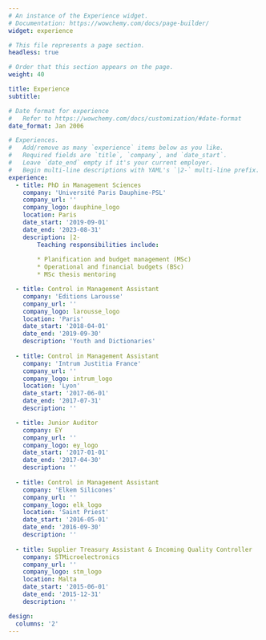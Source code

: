 ```yaml
---
# An instance of the Experience widget.
# Documentation: https://wowchemy.com/docs/page-builder/
widget: experience

# This file represents a page section.
headless: true

# Order that this section appears on the page.
weight: 40

title: Experience
subtitle:

# Date format for experience
#   Refer to https://wowchemy.com/docs/customization/#date-format
date_format: Jan 2006

# Experiences.
#   Add/remove as many `experience` items below as you like.
#   Required fields are `title`, `company`, and `date_start`.
#   Leave `date_end` empty if it's your current employer.
#   Begin multi-line descriptions with YAML's `|2-` multi-line prefix.
experience:
  - title: PhD in Management Sciences
    company: 'Université Paris Dauphine-PSL'
    company_url: ''
    company_logo: dauphine_logo
    location: Paris
    date_start: '2019-09-01'
    date_end: '2023-08-31'
    description: |2-
        Teaching responsibilities include:
        
        * Planification and budget management (MSc)
        * Operational and financial budgets (BSc)
        * MSc thesis mentoring

  - title: Control in Management Assistant
    company: 'Editions Larousse'
    company_url: ''
    company_logo: larousse_logo
    location: 'Paris'
    date_start: '2018-04-01'
    date_end: '2019-09-30'
    description: 'Youth and Dictionaries'
     
  - title: Control in Management Assistant
    company: 'Intrum Justitia France'
    company_url: ''
    company_logo: intrum_logo
    location: 'Lyon'
    date_start: '2017-06-01'
    date_end: '2017-07-31'
    description: ''

  - title: Junior Auditor
    company: EY
    company_url: ''
    company_logo: ey_logo
    date_start: '2017-01-01'
    date_end: '2017-04-30'
    description: ''
        
  - title: Control in Management Assistant
    company: 'Elkem Silicones'
    company_url: ''
    company_logo: elk_logo
    location: 'Saint Priest'
    date_start: '2016-05-01'
    date_end: '2016-09-30'
    description: ''
    
  - title: Supplier Treasury Assistant & Incoming Quality Controller
    company: STMicroelectronics
    company_url: ''
    company_logo: stm_logo
    location: Malta
    date_start: '2015-06-01'
    date_end: '2015-12-31'
    description: ''

design:
  columns: '2'
---
```


